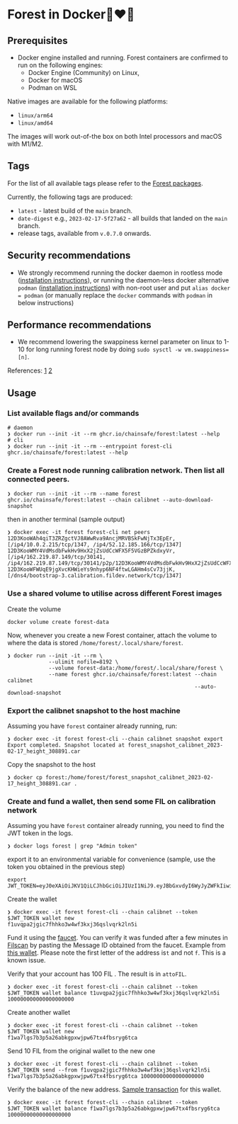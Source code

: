 # Forest in Docker🌲❤️🐋

## Prerequisites

- Docker engine installed and running. Forest containers are confirmed to run on
  the following engines:
  - Docker Engine (Community) on Linux,
  - Docker for macOS
  - Podman on WSL

Native images are available for the following platforms:

- `linux/arm64`
- `linux/amd64`

The images will work out-of-the box on both Intel processors and macOS with
M1/M2.

## Tags

For the list of all available tags please refer to the
[Forest packages](https://github.com/ChainSafe/forest/pkgs/container/forest).

Currently, the following tags are produced:

- `latest` - latest build of the `main` branch.
- `date-digest` e.g., `2023-02-17-5f27a62` - all builds that landed on the
  `main` branch.
- release tags, available from `v.0.7.0` onwards.

## Security recommendations

- We strongly recommend running the docker daemon in rootless mode
  ([installation instructions](https://docs.docker.com/engine/security/rootless/)),
  or running the daemon-less docker alternative `podman`
  ([installation instructions](https://podman.io/getting-started/installation))
  with non-root user and put `alias docker = podman` (or manually replace the
  `docker` commands with `podman` in below instructions)

## Performance recommendations

- We recommend lowering the swappiness kernel parameter on linux to 1-10 for
  long running forest node by doing `sudo sysctl -w vm.swappiness=[n]`.

References: [1](https://en.wikipedia.org/wiki/Memory_paging#Swappiness)
[2](https://linuxhint.com/understanding_vm_swappiness/)

## Usage

### List available flags and/or commands

```shell
# daemon
❯ docker run --init -it --rm ghcr.io/chainsafe/forest:latest --help
# cli
❯ docker run --init -it --rm --entrypoint forest-cli ghcr.io/chainsafe/forest:latest --help
```

### Create a Forest node running calibration network. Then list all connected peers.

```shell
❯ docker run --init -it --rm --name forest ghcr.io/chainsafe/forest:latest --chain calibnet --auto-download-snapshot
```

then in another terminal (sample output)

```shell
❯ docker exec -it forest forest-cli net peers
12D3KooWAh4qiT3ZRZgctVJ8AWwRva9AncjMRVBSkFwNjTx3EpEr, [/ip4/10.0.2.215/tcp/1347, /ip4/52.12.185.166/tcp/1347]
12D3KooWMY4VdMsdbFwkHv9HxX2jZsUdCcWFX5F5VGzBPZkdxyVr, [/ip4/162.219.87.149/tcp/30141, /ip4/162.219.87.149/tcp/30141/p2p/12D3KooWMY4VdMsdbFwkHv9HxX2jZsUdCcWFX5F5VGzBPZkdxyVr]
12D3KooWFWUqE9jgXvcKHWieYs9nhyp6NF4ftwLGAHm4sCv73jjK, [/dns4/bootstrap-3.calibration.fildev.network/tcp/1347]
```

### Use a shared volume to utilise across different Forest images

Create the volume

```shell
docker volume create forest-data
```

Now, whenever you create a new Forest container, attach the volume to where the
data is stored `/home/forest/.local/share/forest`.

```shell
❯ docker run --init -it --rm \
             --ulimit nofile=8192 \
             --volume forest-data:/home/forest/.local/share/forest \
             --name forest ghcr.io/chainsafe/forest:latest --chain calibnet
                                                           --auto-download-snapshot
```

### Export the calibnet snapshot to the host machine

Assuming you have `forest` container already running, run:

```shell
❯ docker exec -it forest forest-cli --chain calibnet snapshot export
Export completed. Snapshot located at forest_snapshot_calibnet_2023-02-17_height_308891.car
```

Copy the snapshot to the host

```shell
❯ docker cp forest:/home/forest/forest_snapshot_calibnet_2023-02-17_height_308891.car .
```

### Create and fund a wallet, then send some FIL on calibration network

Assuming you have `forest` container already running, you need to find the JWT
token in the logs.

```shell
❯ docker logs forest | grep "Admin token"
```

export it to an environmental variable for convenience (sample, use the token
you obtained in the previous step)

```shell
export JWT_TOKEN=eyJ0eXAiOiJKV1QiLCJhbGciOiJIUzI1NiJ9.eyJBbGxvdyI6WyJyZWFkIiwid3JpdGUiLCJzaWduIiwiYWRtaW4iXSwiZXhwIjoxNjgxODIxMTc4fQ.3toXEeiGcHT01pUjQeqMyW2kZmQpqpE4Gi4vOHjX4rE
```

Create the wallet

```shell
❯ docker exec -it forest forest-cli --chain calibnet --token $JWT_TOKEN wallet new
f1uvqpa2jgic7fhhko3w4wf3kxj36qslvqrk2ln5i
```

Fund it using the
[faucet](https://faucet.calibration.fildev.network/funds.html). You can verify
it was funded after a few minutes in [Filscan](https://calibration.filscan.io/)
by pasting the Message ID obtained from the faucet. Example from
[this wallet](https://calibration.filscan.io/tipset/message-detail?cid=bafy2bzacebdverplts5qs3lwzsenzlh4rdsmvc42r6yg6suu4comr7gkbe76a).
Please note the first letter of the address is`t` and not `f`. This is a known
issue.

Verify that your account has 100 FIL . The result is in `attoFIL`.

```shell
❯ docker exec -it forest forest-cli --chain calibnet --token $JWT_TOKEN wallet balance t1uvqpa2jgic7fhhko3w4wf3kxj36qslvqrk2ln5i
100000000000000000000
```

Create another wallet

```shell
❯ docker exec -it forest forest-cli --chain calibnet --token $JWT_TOKEN wallet new
f1wa7lgs7b3p5a26abkgpxwjpw67tx4fbsryg6tca
```

Send 10 FIL from the original wallet to the new one

```shell
❯ docker exec -it forest forest-cli --chain calibnet --token $JWT_TOKEN send --from f1uvqpa2jgic7fhhko3w4wf3kxj36qslvqrk2ln5i f1wa7lgs7b3p5a26abkgpxwjpw67tx4fbsryg6tca 10000000000000000000
```

Verify the balance of the new address.
[Sample transaction](https://calibration.filscan.io/tipset/message-detail?cid=bafy2bzacebymw25tedmec4xnwmf7fcrt64qvfbbuacbx6lnhyrcbfv3rgkn2a)
for this wallet.

```shell
❯ docker exec -it forest forest-cli --chain calibnet --token $JWT_TOKEN wallet balance f1wa7lgs7b3p5a26abkgpxwjpw67tx4fbsryg6tca
10000000000000000000
```
